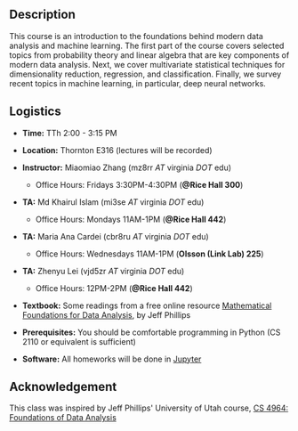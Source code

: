 ## Description

This course is an introduction to the foundations behind modern data analysis
and machine learning.  The first part of the course covers selected topics from
probability theory and linear algebra that are key components of modern data
analysis. Next, we cover multivariate statistical techniques for dimensionality
reduction, regression, and classification. Finally, we survey recent topics in
machine learning, in particular, deep neural networks.

## Logistics

* **Time:** TTh 2:00 - 3:15 PM
* **Location:** Thornton E316 (lectures will be recorded)
* **Instructor:** Miaomiao Zhang (mz8rr *AT* virginia *DOT* edu)
  - Office Hours: Fridays 3:30PM-4:30PM (**@Rice Hall 300**)
* **TA:** Md Khairul Islam (mi3se *AT* virginia *DOT* edu)
  - Office Hours: Mondays 11AM-1PM (**@Rice Hall 442**)
* **TA:** Maria Ana Cardei (cbr8ru *AT* virginia *DOT* edu)
  - Office Hours: Wednesdays 11AM-1PM (**Olsson (Link Lab) 225**)
* **TA:** Zhenyu Lei (vjd5zr *AT* virginia *DOT* edu)
  - Office Hours: 12PM-2PM (**@Rice Hall 442**)

* **Textbook:** Some readings from a free online resource [Mathematical Foundations for Data Analysis](http://www.cs.utah.edu/~jeffp/M4D/M4D.html), by Jeff Phillips
* **Prerequisites:** You should be comfortable programming in Python (CS 2110 or equivalent is sufficient)
* **Software:** All homeworks will be done in [Jupyter](https://jupyter.org)

## Acknowledgement
This class was inspired by Jeff Phillips' University of Utah course, [CS 4964: Foundations of Data Analysis](http://www.cs.utah.edu/~jeffp/teaching/FoDA.html)

